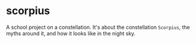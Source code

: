 # scorpius

A school project on a constellation. It's about the constellation `Scorpius`, the myths around it, and how it looks like in the night sky.

